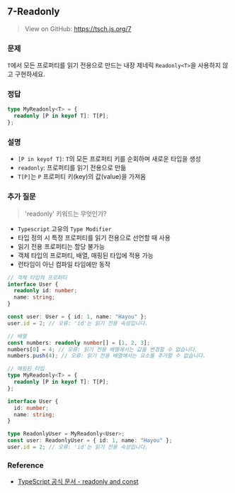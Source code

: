 ## 7-Readonly

> View on GitHub: https://tsch.js.org/7

### 문제

`T`에서 모든 프로퍼티를 읽기 전용으로 만드는 내장 제네릭 `Readonly<T>`을 사용하지 않고 구현하세요.

### 정답

```ts
type MyReadonly<T> = {
  readonly [P in keyof T]: T[P];
};
```

### 설명

- `[P in keyof T]`: `T`의 모든 프로퍼티 키를 순회하며 새로운 타입을 생성
- `readonly`: 프로퍼티를 읽기 전용으로 만듦
- `T[P]`는 `P` 프로퍼티 키(key)의 값(value)을 가져옴

### 추가 질문

> 'readonly' 키워드는 무엇인가?

- `Typescript` 고유의 `Type Modifier`
- 타입 정의 시 특정 프로퍼티를 읽기 전용으로 선언할 때 사용
- 읽기 전용 프로퍼티는 할당 불가능
- 객체 타입의 프로퍼티, 배열, 매핑된 타입에 적용 가능
- 런타임이 아닌 컴파일 타임에만 동작

```ts
// 객체 타입의 프로퍼티
interface User {
  readonly id: number;
  name: string;
}

const user: User = { id: 1, name: "Hayou" };
user.id = 2; // 오류: 'id'는 읽기 전용 속성입니다.

// 배열
const numbers: readonly number[] = [1, 2, 3];
numbers[0] = 4; // 오류: 읽기 전용 배열에서는 값을 변경할 수 없습니다.
numbers.push(4); // 오류: 읽기 전용 배열에서는 요소를 추가할 수 없습니다.

// 매핑된 타입
type MyReadonly<T> = {
  readonly [P in keyof T]: T[P];
};

interface User {
  id: number;
  name: string;
}

type ReadonlyUser = MyReadonly<User>;
const user: ReadonlyUser = { id: 1, name: "Hayou" };
user.id = 2; // 오류: 'id'는 읽기 전용 속성입니다.
```

### Reference

- [TypeScript 공식 문서 - readonly and const](https://www.typescriptlang.org/docs/handbook/typescript-in-5-minutes-func.html#readonly-and-const)
